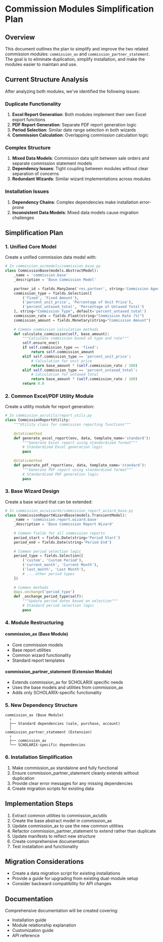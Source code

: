 # Commission Modules Simplification Plan

## Overview

This document outlines the plan to simplify and improve the two related commission modules: `commission_ax` and `commission_partner_statement`. The goal is to eliminate duplication, simplify installation, and make the modules easier to maintain and use.

## Current Structure Analysis

After analyzing both modules, we've identified the following issues:

### Duplicate Functionality

1. **Excel Report Generation**: Both modules implement their own Excel export functions
2. **PDF Report Generation**: Separate PDF report generation logic
3. **Period Selection**: Similar date range selection in both wizards
4. **Commission Calculation**: Overlapping commission calculation logic

### Complex Structure

1. **Mixed Data Models**: Commission data split between sale orders and separate commission statement models
2. **Dependency Issues**: Tight coupling between modules without clear separation of concerns
3. **Redundant Wizards**: Similar wizard implementations across modules

### Installation Issues

1. **Dependency Chains**: Complex dependencies make installation error-prone
2. **Inconsistent Data Models**: Mixed data models cause migration challenges

## Simplification Plan

### 1. Unified Core Model

Create a unified commission data model with:

```python
# In commission_ax/models/commission_base.py
class CommissionBase(models.AbstractModel):
    _name = 'commission.base'
    _description = 'Base Commission Model'
    
    partner_id = fields.Many2one('res.partner', string='Commission Agent')
    commission_type = fields.Selection([
        ('fixed', 'Fixed Amount'),
        ('percent_unit_price', 'Percentage of Unit Price'),
        ('percent_untaxed_total', 'Percentage of Untaxed Total')
    ], string="Commission Type", default='percent_untaxed_total')
    commission_rate = fields.Float(string="Commission Rate (%)")
    commission_amount = fields.Monetary(string="Commission Amount")
    
    # Common commission calculation methods
    def calculate_commission(self, base_amount):
        """Calculate commission based on type and rate"""
        self.ensure_one()
        if self.commission_type == 'fixed':
            return self.commission_amount
        elif self.commission_type == 'percent_unit_price':
            # Calculation for unit price
            return base_amount * (self.commission_rate / 100)
        elif self.commission_type == 'percent_untaxed_total':
            # Calculation for untaxed total
            return base_amount * (self.commission_rate / 100)
        return 0.0
```

### 2. Common Excel/PDF Utility Module

Create a utility module for report generation:

```python
# In commission_ax/utils/report_utils.py
class CommissionReportUtility:
    """Utility class for commission reporting functions"""
    
    @staticmethod
    def generate_excel_report(env, data, template_name='standard'):
        """Generate Excel report using standardized format"""
        # Standardized Excel generation logic
        pass
        
    @staticmethod
    def generate_pdf_report(env, data, template_name='standard'):
        """Generate PDF report using standardized format"""
        # Standardized PDF generation logic
        pass
```

### 3. Base Wizard Design

Create a base wizard that can be extended:

```python
# In commission_ax/wizards/commission_report_wizard_base.py
class CommissionReportWizardBase(models.TransientModel):
    _name = 'commission.report.wizard.base'
    _description = 'Base Commission Report Wizard'
    
    # Common fields for all commission reports
    period_start = fields.Date(string='Period Start')
    period_end = fields.Date(string='Period End')
    
    # Common period selection logic
    period_type = fields.Selection([
        ('custom', 'Custom Period'),
        ('current_month', 'Current Month'),
        ('last_month', 'Last Month'),
        # ... other period types
    ])
    
    # Common methods
    @api.onchange('period_type')
    def _onchange_period_type(self):
        """Update period dates based on selection"""
        # Standard period selection logic
        pass
```

### 4. Module Restructuring

#### commission_ax (Base Module)

- Core commission models
- Base report utilities
- Common wizard functionality
- Standard report templates

#### commission_partner_statement (Extension Module)

- Extends commission_ax for SCHOLARIX specific needs
- Uses the base models and utilities from commission_ax
- Adds only SCHOLARIX-specific functionality

### 5. New Dependency Structure

```text
commission_ax (Base Module)
  ↑
  ├── Standard dependencies (sale, purchase, account)
  │
commission_partner_statement (Extension)
  ↑
  ├── commission_ax
  └── SCHOLARIX-specific dependencies
```

### 6. Installation Simplification

1. Make commission_ax standalone and fully functional
2. Ensure commission_partner_statement cleanly extends without duplication
3. Provide clear error messages for any missing dependencies
4. Create migration scripts for existing data

## Implementation Steps

1. Extract common utilities to commission_ax/utils
2. Create the base abstract model in commission_ax
3. Update commission_ax to use the new common utilities
4. Refactor commission_partner_statement to extend rather than duplicate
5. Update manifests to reflect new structure
6. Create comprehensive documentation
7. Test installation and functionality

## Migration Considerations

- Create a data migration script for existing installations
- Provide a guide for upgrading from existing dual-module setup
- Consider backward compatibility for API changes

## Documentation

Comprehensive documentation will be created covering:

- Installation guide
- Module relationship explanation
- Customization guide
- API reference
